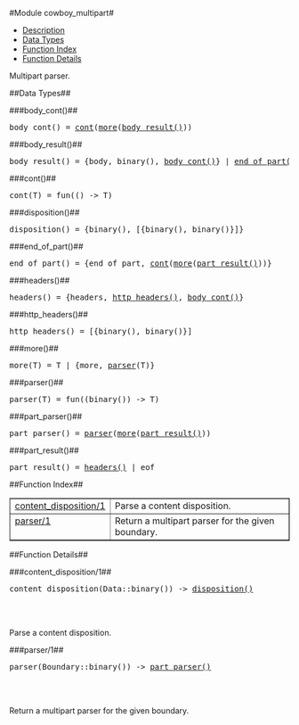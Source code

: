 

#Module cowboy_multipart#
* [Description](#description)
* [Data Types](#types)
* [Function Index](#index)
* [Function Details](#functions)


Multipart parser.


<a name="types"></a>

##Data Types##




###<a name="type-body_cont">body_cont()</a>##



<pre>body_cont() = <a href="#type-cont">cont</a>(<a href="#type-more">more</a>(<a href="#type-body_result">body_result()</a>))</pre>



###<a name="type-body_result">body_result()</a>##



<pre>body_result() = {body, binary(), <a href="#type-body_cont">body_cont()</a>} | <a href="#type-end_of_part">end_of_part()</a></pre>



###<a name="type-cont">cont()</a>##



<pre>cont(T) = fun(() -&gt; T)</pre>



###<a name="type-disposition">disposition()</a>##



<pre>disposition() = {binary(), [{binary(), binary()}]}</pre>



###<a name="type-end_of_part">end_of_part()</a>##



<pre>end_of_part() = {end_of_part, <a href="#type-cont">cont</a>(<a href="#type-more">more</a>(<a href="#type-part_result">part_result()</a>))}</pre>



###<a name="type-headers">headers()</a>##



<pre>headers() = {headers, <a href="#type-http_headers">http_headers()</a>, <a href="#type-body_cont">body_cont()</a>}</pre>



###<a name="type-http_headers">http_headers()</a>##



<pre>http_headers() = [{binary(), binary()}]</pre>



###<a name="type-more">more()</a>##



<pre>more(T) = T | {more, <a href="#type-parser">parser</a>(T)}</pre>



###<a name="type-parser">parser()</a>##



<pre>parser(T) = fun((binary()) -&gt; T)</pre>



###<a name="type-part_parser">part_parser()</a>##



<pre>part_parser() = <a href="#type-parser">parser</a>(<a href="#type-more">more</a>(<a href="#type-part_result">part_result()</a>))</pre>



###<a name="type-part_result">part_result()</a>##



<pre>part_result() = <a href="#type-headers">headers()</a> | eof</pre>
<a name="index"></a>

##Function Index##


<table width="100%" border="1" cellspacing="0" cellpadding="2" summary="function index"><tr><td valign="top"><a href="#content_disposition-1">content_disposition/1</a></td><td>Parse a content disposition.</td></tr><tr><td valign="top"><a href="#parser-1">parser/1</a></td><td>Return a multipart parser for the given boundary.</td></tr></table>


<a name="functions"></a>

##Function Details##

<a name="content_disposition-1"></a>

###content_disposition/1##


<pre>content_disposition(Data::binary()) -> <a href="#type-disposition">disposition()</a></pre>
<br></br>


Parse a content disposition.<a name="parser-1"></a>

###parser/1##


<pre>parser(Boundary::binary()) -> <a href="#type-part_parser">part_parser()</a></pre>
<br></br>


Return a multipart parser for the given boundary.